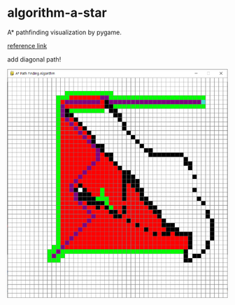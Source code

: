 # algorithm-a-star
A\* pathfinding visualization by pygame.

[reference link](https://www.youtube.com/watch?v=JtiK0DOeI4A&t=1201s)

add diagonal path!

![complete image](https://github.com/lazyduo/algorithm-a-star/blob/main/image/complete.png)